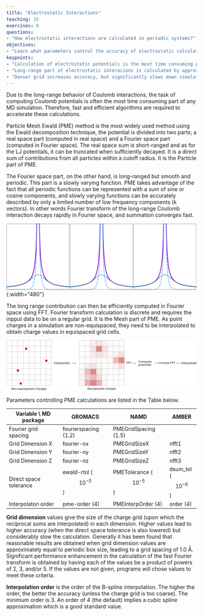 ```yaml
---
title: "Electrostatic Interactions"
teaching: 15
exercises: 0
questions:
- "How electrostatic interactions are calculated in periodic systems?"
objectives:
- "Learn what parameters control the accuracy of electrostatic calculations"
keypoints:
- "Calculation of electrostatic potentials is the most time consuming part of any MD simulation"
- "Long-range part of electrostatic interacions is calculated by approximating Coulomb potentials on a grid" 
- "Denser grid increases accuracy, but significantly slows down simulation"
---
```


Due to the long-range behavior of Coulomb interactions, the task of computing Coulomb potentials is often the most time consuming part of any MD simulation.  Therefore, fast and efficient algorithms are required to accelerate these calculations.

Particle Mesh Ewald (PME) method is the most widely used method using the Ewald decomposition technique, the potential is divided into two parts; a real space part (computed in real space) and a Fourier space part (computed in Fourier space). The real space sum is short-ranged and as for the LJ potentials, it can be truncated when sufficiently decayed. It is a direct sum of contributions from all particles within a cutoff radius. It is the Particle part of PME.

The Fourier space part, on the other hand, is long-ranged but smooth and periodic. This part is a slowly varying function. PME takes advantage of the fact that all periodic functions can be represented with a sum of sine or cosine components, and slowly varying functions can be accurately described by only a limited number of low frequency components (k vectors). In other words Fourier transform of the long-range Coulomb interaction decays rapidly in Fourier space, and summation converges fast.    

![](../fig/PME_decomp.svg){:width="480"}

The long range contribution can then be efficiently computed in Fourier space using FFT. Fourier transform calculation is discrete and requires the inpput data to be on a regular grid. It is the  Mesh part of PME. As point charges in a simulation are non-equispaced, they need to be interpolated to obtain charge values in equispaced grid cells. 

![](../fig/PME.png)

Parameters controlling PME calculations are listed in the Table below.

| Variable \ MD package | GROMACS                  | NAMD                      | AMBER                  |
|-----------------------|--------------------------|---------------------------|------------------------|
| Fourier grid spacing  | fourierspacing (1.2)     | PMEGridSpacing  (1.5)     |                        |
| Grid Dimension X      | fourier-nx               | PMEGridSizeX              |  nfft1                 |
| Grid Dimension Y      | fourier-ny               | PMEGridSizeY              |  nfft2                 |
| Grid Dimension Z      | fourier-nz               | PMEGridSizeZ              |  nfft3                 |
| Direct space tolerance| ewald-rtol ($$10^{-5}$$) | PMETolerance ($$10^{-5}$$)| dsum_tol ($$10^{-6}$$) |
| Interpolaton order    | pme-order (4)            | PMEInterpOrder (4)        | order (4)              |

**Grid dimension** values give the size of the charge grid (upon which the reciprocal sums are interpolated) in each dimension. Higher values lead to higher accuracy (when the direct space tolerance is also lowered) but considerably slow the calculation. Generally it has been found that reasonable results are obtained when grid dimension values are approximately equal to periodic box size, leading to a grid spacing of 1.0 Å. Significant performance enhancement in the calculation of the fast Fourier transform is obtained by having each of the values be a product of powers of 2, 3, and/or 5.  If the values are not given, programs will chose values to meet these criteria.

**Interpolation order** is the order of the B-spline interpolation. The higher the order, the better the accuracy (unless the charge grid is too coarse). The minimum order is 3. An order of 4 (the default) implies a cubic spline approximation which is a good standard value.  